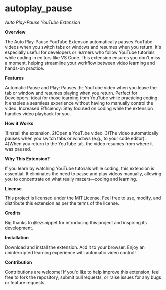 # autoplay_pause

*Auto Play-Pause YouTube Extension*

**Overview**

The Auto Play-Pause YouTube Extension automatically pauses YouTube videos when you switch tabs or windows and resumes when you return. It's especially useful for developers or learners who follow YouTube tutorials while coding in editors like VS Code. This extension ensures you don't miss a moment, helping streamline your workflow between video learning and hands-on practice.

**Features**

Automatic Pause and Play: Pauses the YouTube video when you leave the tab or window and resumes playing when you return.
Perfect for Developers: Ideal for those learning from YouTube while practicing coding. It enables a seamless experience without having to manually control the video.
Increased Efficiency: Stay focused on coding while the extension handles video playback for you.

**How it Works**

1)Install the extension.
2)Open a YouTube video.
3)The video automatically pauses when you switch tabs or windows (e.g., to your code editor).
4)When you return to the YouTube tab, the video resumes from where it was paused.

**Why This Extension?**

If you learn by watching YouTube tutorials while coding, this extension is essential. It eliminates the need to pause and play videos manually, allowing you to concentrate on what really matters—coding and learning.

**License**

This project is licensed under the MIT License. Feel free to use, modify, and distribute this extension as per the terms of the license.

**Credits**

Big thanks to @ezsnippet for introducing this project and inspiring its development.

**Installation**

Download and install the extension.
Add it to your browser.
Enjoy an uninterrupted learning experience with automatic video control!

**Contribution**

Contributions are welcome! If you'd like to help improve this extension, feel free to fork the repository, submit pull requests, or raise issues for any bugs or feature requests.

